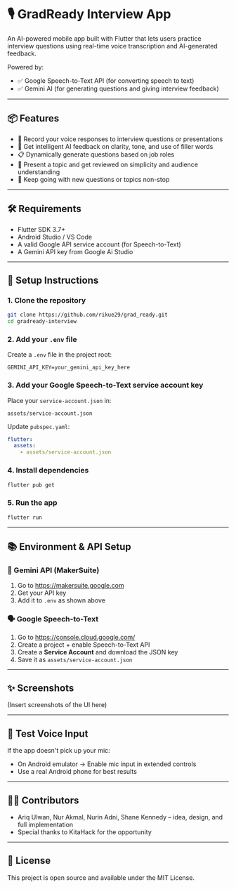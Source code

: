 # 🎙️ GradReady Interview App

An AI-powered mobile app built with Flutter that lets users practice interview questions using real-time voice transcription and AI-generated feedback.

Powered by:
- ✅ Google Speech-to-Text API (for converting speech to text)
- ✅ Gemini AI (for generating questions and giving interview feedback)

---

## 📦 Features
- 🎤 Record your voice responses to interview questions or presentations
- 🤖 Get intelligent AI feedback on clarity, tone, and use of filler words
- 📋 Dynamically generate questions based on job roles
- 🧠 Present a topic and get reviewed on simplicity and audience understanding
- 🔄 Keep going with new questions or topics non-stop
---

## 🛠 Requirements
- Flutter SDK 3.7+
- Android Studio / VS Code
- A valid Google API service account (for Speech-to-Text)
- A Gemini API key from Google Ai Studio

---

## 📁 Setup Instructions

### 1. Clone the repository
```bash
git clone https://github.com/rikue29/grad_ready.git
cd gradready-interview
```

### 2. Add your `.env` file
Create a `.env` file in the project root:
```env
GEMINI_API_KEY=your_gemini_api_key_here
```

### 3. Add your Google Speech-to-Text service account key
Place your `service-account.json` in:
```
assets/service-account.json
```

Update `pubspec.yaml`:
```yaml
flutter:
  assets:
    - assets/service-account.json
```

### 4. Install dependencies
```bash
flutter pub get
```

### 5. Run the app
```bash
flutter run
```

---

## 📚 Environment & API Setup

### 🔐 Gemini API (MakerSuite)
1. Go to https://makersuite.google.com
2. Get your API key
3. Add it to `.env` as shown above

### 🗣 Google Speech-to-Text
1. Go to https://console.cloud.google.com/
2. Create a project + enable Speech-to-Text API
3. Create a **Service Account** and download the JSON key
4. Save it as `assets/service-account.json`

---

## ✨ Screenshots
(Insert screenshots of the UI here)

---

## 🧪 Test Voice Input
If the app doesn't pick up your mic:
- On Android emulator → Enable mic input in extended controls
- Use a real Android phone for best results

---

## 🧑‍💻 Contributors
- Ariq Ulwan, Nur Akmal, Nurin Adni, Shane Kennedy – idea, design, and full implementation
- Special thanks to KitaHack for the opportunity

---

## 📄 License
This project is open source and available under the MIT License.
